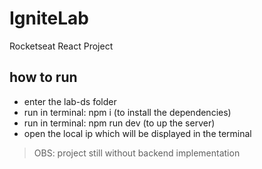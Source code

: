 # IgniteLab
Rocketseat React Project


## how to run


- enter the lab-ds folder
- run in terminal: npm i (to install the dependencies)
- run in terminal: npm run dev (to up the server)
- open the local ip which will be displayed in the terminal


> OBS: project still without backend implementation
